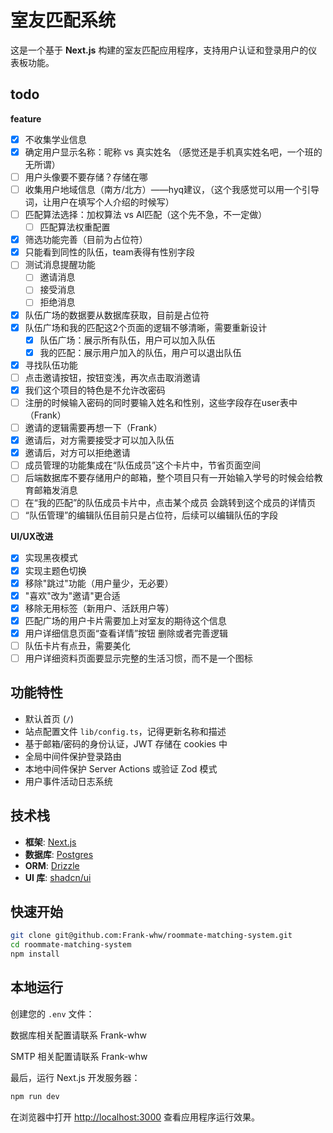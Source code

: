 # 室友匹配系统

这是一个基于 **Next.js** 构建的室友匹配应用程序，支持用户认证和登录用户的仪表板功能。

## todo

**feature**
- [x] 不收集学业信息
- [x] 确定用户显示名称：昵称 vs 真实姓名 （感觉还是手机真实姓名吧，一个班的无所谓）
- [ ] 用户头像要不要存储？存储在哪 
- [ ] 收集用户地域信息（南方/北方）——hyq建议，（这个我感觉可以用一个引导词，让用户在填写个人介绍的时候写）
- [ ] 匹配算法选择：加权算法 vs AI匹配（这个先不急，不一定做）
	- [ ] 匹配算法权重配置
- [x] 筛选功能完善（目前为占位符）
- [x] 只能看到同性的队伍，team表得有性别字段
- [ ] 测试消息提醒功能
	- [ ] 邀请消息
	- [ ] 接受消息
	- [ ] 拒绝消息
- [x] 队伍广场的数据要从数据库获取，目前是占位符
- [x] 队伍广场和我的匹配这2个页面的逻辑不够清晰，需要重新设计
	- [x] 队伍广场：展示所有队伍，用户可以加入队伍
	- [x] 我的匹配：展示用户加入的队伍，用户可以退出队伍
- [x] 寻找队伍功能
- [ ] 点击邀请按钮，按钮变浅，再次点击取消邀请
- [x] 我们这个项目的特色是不允许改密码
- [ ] 注册的时候输入密码的同时要输入姓名和性别，这些字段存在user表中（Frank）
- [ ] 邀请的逻辑需要再想一下（Frank）
- [x] 邀请后，对方需要接受才可以加入队伍
- [x] 邀请后，对方可以拒绝邀请
- [ ] 成员管理的功能集成在“队伍成员”这个卡片中，节省页面空间
- [ ] 后端数据库不要存储用户的邮箱，整个项目只有一开始输入学号的时候会给教育邮箱发消息
- [ ] 在“我的匹配”的队伍成员卡片中，点击某个成员 会跳转到这个成员的详情页
- [ ] “队伍管理”的编辑队伍目前只是占位符，后续可以编辑队伍的字段

**UI/UX改进**
- [x] 实现黑夜模式
- [x] 实现主题色切换
- [x] 移除"跳过"功能（用户量少，无必要）
- [x] "喜欢"改为"邀请"更合适
- [x] 移除无用标签（新用户、活跃用户等）
- [x] 匹配广场的用户卡片需要加上对室友的期待这个信息
- [x] 用户详细信息页面“查看详情”按钮 删除或者完善逻辑
- [ ] 队伍卡片有点丑，需要美化
- [ ] 用户详细资料页面要显示完整的生活习惯，而不是一个图标

## 功能特性

- 默认首页 (`/`)
- 站点配置文件 `lib/config.ts`，记得更新名称和描述
- 基于邮箱/密码的身份认证，JWT 存储在 cookies 中
- 全局中间件保护登录路由
- 本地中间件保护 Server Actions 或验证 Zod 模式
- 用户事件活动日志系统

## 技术栈

- **框架**: [Next.js](https://nextjs.org/)
- **数据库**: [Postgres](https://www.postgresql.org/)
- **ORM**: [Drizzle](https://orm.drizzle.team/)
- **UI 库**: [shadcn/ui](https://ui.shadcn.com/)

## 快速开始

```bash
git clone git@github.com:Frank-whw/roommate-matching-system.git
cd roommate-matching-system
npm install
```

## 本地运行

创建您的 `.env` 文件：

数据库相关配置请联系 Frank-whw

SMTP 相关配置请联系 Frank-whw

最后，运行 Next.js 开发服务器：

```bash
npm run dev
```

在浏览器中打开 [http://localhost:3000](http://localhost:3000) 查看应用程序运行效果。

